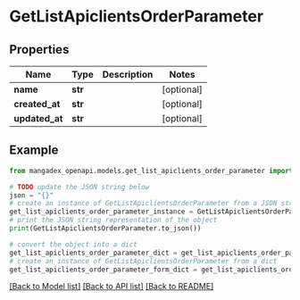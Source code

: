 # GetListApiclientsOrderParameter


## Properties

Name | Type | Description | Notes
------------ | ------------- | ------------- | -------------
**name** | **str** |  | [optional] 
**created_at** | **str** |  | [optional] 
**updated_at** | **str** |  | [optional] 

## Example

```python
from mangadex_openapi.models.get_list_apiclients_order_parameter import GetListApiclientsOrderParameter

# TODO update the JSON string below
json = "{}"
# create an instance of GetListApiclientsOrderParameter from a JSON string
get_list_apiclients_order_parameter_instance = GetListApiclientsOrderParameter.from_json(json)
# print the JSON string representation of the object
print(GetListApiclientsOrderParameter.to_json())

# convert the object into a dict
get_list_apiclients_order_parameter_dict = get_list_apiclients_order_parameter_instance.to_dict()
# create an instance of GetListApiclientsOrderParameter from a dict
get_list_apiclients_order_parameter_form_dict = get_list_apiclients_order_parameter.from_dict(get_list_apiclients_order_parameter_dict)
```
[[Back to Model list]](../README.md#documentation-for-models) [[Back to API list]](../README.md#documentation-for-api-endpoints) [[Back to README]](../README.md)


